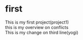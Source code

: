 # first
This is my first project(project1) <br>
this is my  overview  on conflicts<BR>
This is my  change on third  line(yogi)<br>
